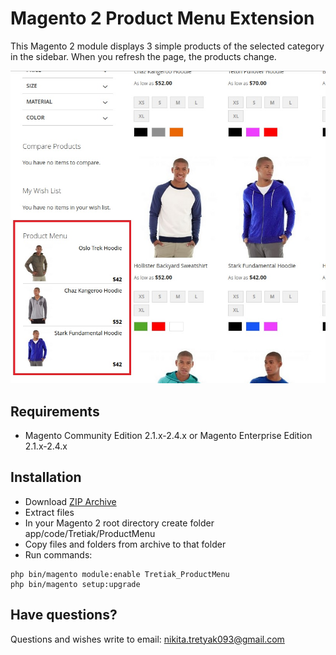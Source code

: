 # Magento 2 Product Menu Extension

This Magento 2 module displays 3 simple products of the selected category in the sidebar. When you refresh the page, the products change.

![Example](docs/details.jpg)

## Requirements
* Magento Community Edition 2.1.x-2.4.x or Magento Enterprise Edition 2.1.x-2.4.x

## Installation
* Download [ZIP Archive](https://github.com/nordraw/magento2-product-menu/archive/refs/heads/master.zip)
* Extract files
* In your Magento 2 root directory create folder app/code/Tretiak/ProductMenu
* Copy files and folders from archive to that folder
* Run commands:
```
php bin/magento module:enable Tretiak_ProductMenu
php bin/magento setup:upgrade
```

## Have questions?
Questions and wishes write to email:
nikita.tretyak093@gmail.com
